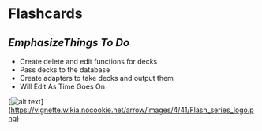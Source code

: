 # Flashcards
## *Emphasize*_Things To Do_
- Create delete and edit functions for decks
- Pass decks to the database
- Create adapters to take decks and output them
- Will Edit As Time Goes On

[![alt text](/Flash_series_logo.png)]
(https://vignette.wikia.nocookie.net/arrow/images/4/41/Flash_series_logo.png)
